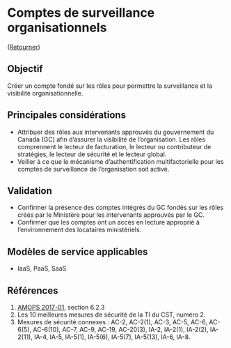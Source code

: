 # Comptes de surveillance organisationnels

([Retourner](/README.md#résumé---30-premiers-jours))

## Objectif

Créer un compte fondé sur les rôles pour permettre la surveillance et la visibilité organisationnelle.

## Principales considérations

* Attribuer des rôles aux intervenants approuvés du gouvernement du Canada (GC) afin d’assurer la visibilité de l’organisation. Les rôles comprennent le lecteur de facturation, le lecteur ou contributeur de stratégies, le lecteur de sécurité et le lecteur global.
* Veiller à ce que le mécanisme d’authentification multifactorielle pour les comptes de surveillance de l’organisation soit activé.

## Validation

* Confirmer la présence des comptes intégrés du GC fondés sur les rôles créés par le Ministère pour les intervenants approuvés par le GC.
* Confirmer que les comptes ont un accès en lecture approprié à l’environnement des locataires ministériels.

## Modèles de service applicables

* IaaS, PaaS, SaaS

## Références

1. [AMOPS 2017-01](https://www.canada.ca/fr/gouvernement/systeme/gouvernement-numerique/innovations-gouvernementales-numeriques/services-informatique-nuage/orientation-utilisation-securisee-services-commerciaux-informatique-nuage-amops.html), section 6.2.3
2. Les 10 meilleures mesures de sécurité de la TI du CST, numéro 2.
3. Mesures de sécurité connexes : AC-2, AC-2(1), AC-3, AC-5, AC-6, AC-6(5), AC-6(10), AC-7, AC-9, AC-19, AC-20(3), IA-2, IA-2(1), IA-2(2), IA-2(11), IA-4, IA-5, IA-5(1), IA-5(6), IA-5(7), IA-5(13), IA-6, IA-8.
